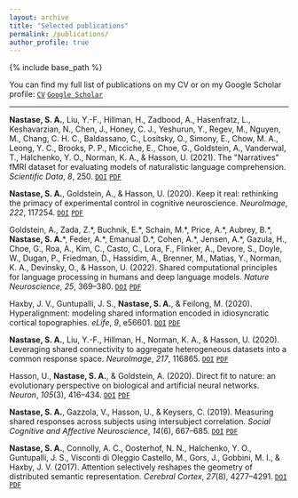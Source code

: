 ```yaml
---
layout: archive
title: "Selected publications"
permalink: /publications/
author_profile: true
---
```


{% include base_path %}

You can find my full list of publications on my CV or on my Google Scholar profile: [`CV`](https://nastase.github.io/_pages/cv) [`Google Scholar`](https://scholar.google.com/citations?user=tjLH8mQAAAAJ&hl=en)

---

**Nastase, S. A.**, Liu, Y.-F., Hillman, H., Zadbood, A., Hasenfratz, L., Keshavarzian, N., Chen, J., Honey, C. J., Yeshurun, Y., Regev, M., Nguyen, M., Chang, C. H. C., Baldassano, C., Lositsky, O., Simony, E., Chow, M. A., Leong, Y. C., Brooks, P. P., Micciche, E., Choe, G., Goldstein, A., Vanderwal, T., Halchenko, Y. O., Norman, K. A., & Hasson, U. (2021). The "Narratives" fMRI dataset for evaluating models of naturalistic language comprehension. *Scientific Data*, *8*, 250. [`DOI`](https://doi.org/10.1038/s41597-021-01033-3) [`PDF`](https://snastase.github.io/files/Nastase_SciData_2021.pdf)

**Nastase, S. A.**, Goldstein, A., & Hasson, U. (2020). Keep it real: rethinking the primacy of experimental control in cognitive neuroscience. *NeuroImage*, *222*, 117254. [`DOI`](https://doi.org/10.1016/j.neuroimage.2020.117254) [`PDF`](https://snastase.github.io/files/Nastase_NIMG_2020a.pdf)

Goldstein, A., Zada, Z.\*, Buchnik, E.\*, Schain, M.\*, Price, A.\*, Aubrey, B.\*, **Nastase, S. A.**\*, Feder, A.\*, Emanual D.\*, Cohen, A.\*, Jensen, A.\*, Gazula, H., Choe, G., Roa, A., Kim, C., Casto, C., Lora, F., Flinker, A., Devore, S., Doyle, W., Dugan, P., Friedman, D., Hassidim, A., Brenner, M., Matias, Y., Norman, K. A., Devinsky, O., & Hasson, U. (2022). Shared computational principles for language processing in humans and deep language models. *Nature Neuroscience*, *25*, 369–380. [`DOI`](https://doi.org/10.1038/s41593-022-01026-4) [`PDF`](https://snastase.github.io/files/Goldstein_NatNeurosci_2022.pdf)

Haxby, J. V., Guntupalli, J. S., **Nastase, S. A.**, & Feilong, M. (2020). Hyperalignment: modeling shared information encoded in idiosyncratic cortical topographies. *eLife*, *9*, e56601. [`DOI`](https://doi.org/10.7554/eLife.56601) [`PDF`](https://snastase.github.io/files/Haxby_eLife_2020.pdf)

**Nastase, S. A.**, Liu, Y.-F., Hillman, H., Norman, K. A., & Hasson, U. (2020). Leveraging shared connectivity to aggregate heterogeneous datasets into a common response space. *NeuroImage*, *217*, 116865. [`DOI`](https://doi.org/10.1016/j.neuroimage.2020.116865) [`PDF`](https://snastase.github.io/files/Nastase_NIMG_2020b.pdf)

Hasson, U., **Nastase, S. A.**, & Goldstein, A. (2020). Direct fit to nature: an evolutionary perspective on biological and artificial neural networks. *Neuron*, *105*(3), 416–434. [`DOI`](https://doi.org/10.1016/j.neuron.2019.12.002) [`PDF`](https://snastase.github.io/files/Hasson_Neuron_2020.pdf)

**Nastase, S. A.**, Gazzola, V., Hasson, U., & Keysers, C. (2019). Measuring shared responses across subjects using intersubject correlation. *Social Cognitive and Affective Neuroscience*, *14*(6), 667–685. [`DOI`](https://doi.org/10.1093/scan/nsz037) [`PDF`](https://snastase.github.io/files/Nastase_SCAN_2019.pdf)

**Nastase, S. A.**, Connolly, A. C., Oosterhof, N. N., Halchenko, Y. O., Guntupalli, J. S., Visconti di Oleggio Castello, M., Gors, J., Gobbini, M. I., & Haxby, J. V. (2017). Attention selectively reshapes the geometry of distributed semantic representation. *Cerebral Cortex*, *27*(8), 4277–4291. [`DOI`](https://doi.org/10.1093/cercor/bhx138) [`PDF`](https://snastase.github.io/files/Nastase_CerebCortex_2017.pdf)
